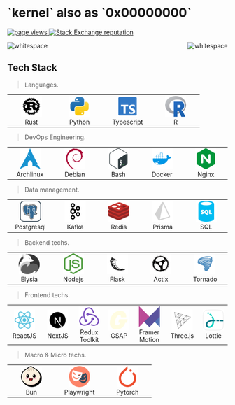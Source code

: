 <h1 align="left" id="macropower-title">`kernel` also as `0x00000000`</h1>
<p align="left">
  <a href="https://github.com/whitespace-v/whitespace-v">
    <img src="https://komarev.com/ghpvc/?username=whitespace-v" alt="page views" />
  </a>
  <a href="https://stackoverflow.com/users/19308608">
    <img alt="Stack Exchange reputation" src="https://img.shields.io/stackexchange/stackoverflow/r/19308608?color=orange&label=reputation&logo=stackoverflow">
  </a>
</p>

<a href="#macropower-title">
  <img src="https://github-readme-stats.vercel.app/api/top-langs/?username=whitespace-v&hide=javascript,html,css,scss&show_icons=true&theme=radical" alt="whitespace" align="left" />
</a>

<a href="#macropower-title">
  <img src="https://github-readme-stats.vercel.app/api?username=whitespace-v&show_icons=true&theme=radical" alt="whitespace" align="right" />
</a>

<br>

<h2 align="left" id="macropower-tech">Tech Stack</h2>

> Languages.

<table>
  <tr>
    <td align="center" width="96">
      <a href="#whitespace-v-tech">
        <img src="./img/langs/rust.svg" width="48" height="48" alt="Rust" />
      </a>
      <br>Rust
    </td>
    <td align="center" width="96">
      <a href="#whitespace-v-tech">
        <img src="./img/langs/python.svg" width="48" height="48" alt="Python" />
      </a>
      <br>Python
    </td>
    <td align="center" width="96">
      <a href="#whitespace-v-tech">
        <img src="./img/langs/typescript.svg" width="48" height="48" alt="Typescript" />
      </a>
      <br>Typescript
    </td>
    <td align="center" width="96">
      <a href="#whitespace-v-tech">
        <img src="./img/langs/r.svg" width="48" height="48" alt="R" />
      </a>
      <br>R
    </td>
  </tr>
</table>

> DevOps Engineering.

<table>
  <tr>
    <td align="center" width="96">
      <a href="#whitespace-v-tech">
        <img src="./img/devops/archlinux.svg" width="48" height="48" alt="Archlinux" />
      </a>
      <br>Archlinux
    </td>
    <td align="center" width="96">
      <a href="#whitespace-v-tech">
        <img src="./img/devops/debian.svg" width="48" height="48" alt="Debian" />
      </a>
      <br>Debian
    </td>
    <td align="center" width="96">
      <a href="#whitespace-v-tech">
        <img src="./img/devops/bash.svg" width="48" height="48" alt="Bash" />
      </a>
      <br>Bash
    </td>
    <td align="center" width="96">
      <a href="#whitespace-v-tech">
        <img src="./img/devops/docker.svg" width="48" height="48" alt="Docker" />
      </a>
      <br>Docker
    </td>
    <td align="center" width="96">
      <a href="#whitespace-v-tech">
        <img src="./img/devops/nginx.svg" width="48" height="48" alt="Nginx" />
      </a>
      <br>Nginx
    </td>
  </tr>
</table>

> Data management.

<table>
 <tr>
    <td align="center" width="96">
      <a href="#whitespace-v-tech">
        <img src="./img/data/postgresql.svg" width="48" height="48" alt="Postgresql" />
      </a>
      <br>Postgresql
    </td>
    <td align="center" width="96">
      <a href="#whitespace-v-tech">
        <img src="./img/data/kafka.svg" width="48" height="48" alt="Kafka" />
      </a>
      <br>Kafka
    </td>
    <td align="center" width="96">
      <a href="#whitespace-v-tech">
        <img src="./img/data/redis.svg" width="48" height="48" alt="Redis" />
      </a>
      <br>Redis
    </td>
    <td align="center" width="96">
      <a href="#whitespace-v-tech">
        <img src="./img/data/prisma.svg" width="48" height="48" alt="Prisma" />
      </a>
      <br>Prisma
    </td>
    <td align="center" width="96">
      <a href="#whitespace-v-tech">
        <img src="./img/data/sql.svg" width="48" height="48" alt="SQL" />
      </a>
      <br>SQL
    </td>
  </tr>
</table>

> Backend techs.

<table>
 <tr>
    <td align="center" width="96">
      <a href="#whitespace-v-tech">
        <img src="./img/back/elysia.svg" width="48" height="48" alt="Elysia" />
      </a>
      <br>Elysia
    </td>
    <td align="center" width="96">
      <a href="#whitespace-v-tech">
        <img src="./img/back/nodejs.svg" width="48" height="48" alt="Nodejs" />
      </a>
      <br>Nodejs
    </td>
    <td align="center" width="96">
      <a href="#whitespace-v-tech">
        <img src="./img/back/flask.svg" width="48" height="48" alt="Flask" />
      </a>
      <br>Flask
    </td>
    <td align="center" width="96">
      <a href="#whitespace-v-tech">
        <img src="./img/back/actix.svg" width="48" height="48" alt="Actix" />
      </a>
      <br>Actix
    </td>
    <td align="center" width="96">
      <a href="#whitespace-v-tech">
        <img src="./img/back/tornado.svg" width="48" height="48" alt="Tornado" />
      </a>
      <br>Tornado
    </td>
  </tr>
</table>

> Frontend techs.

<table>
 <tr>
    <td align="center" width="96">
      <a href="#whitespace-v-tech">
        <img src="./img/front/react.svg" width="48" height="48" alt="ReactJS" />
      </a>
      <br>ReactJS
    </td>
    <td align="center" width="96">
      <a href="#whitespace-v-tech">
        <img src="./img/front/nextjs.svg" width="48" height="48" alt="NextJS" />
      </a>
      <br>NextJS
    </td>
    <td align="center" width="96">
      <a href="#whitespace-v-tech">
        <img src="./img/front/redux.svg" width="48" height="48" alt="Redux Toolkit" />
      </a>
      <br>Redux Toolkit
    </td>
    <td align="center" width="96">
      <a href="#whitespace-v-tech">
        <img src="./img/front/gsap.svg" width="48" height="48" alt="GSAP" />
      </a>
      <br>GSAP
    </td>
    <td align="center" width="96">
      <a href="#whitespace-v-tech">
        <img src="./img/front/framerm.svg" width="48" height="48" alt="Framer Motion" />
      </a>
      <br>Framer Motion
    </td>
    <td align="center" width="96">
      <a href="#whitespace-v-tech">
        <img src="./img/front/threejs.svg" width="48" height="48" alt="Three js" />
      </a>
      <br>Three.js
    </td>
    <td align="center" width="96">
      <a href="#whitespace-v-tech">
        <img src="./img/front/lottie.svg" width="48" height="48" alt="Lottie" />
      </a>
      <br>Lottie
    </td>
  </tr>
</table>

> Macro & Micro techs.

<table>
 <tr>
    <td align="center" width="96">
      <a href="#whitespace-v-tech">
        <img src="./img/tech/bun.svg" width="48" height="48" alt="Bun" />
      </a>
      <br>Bun
    </td>
    <td align="center" width="96">
      <a href="#whitespace-v-tech">
        <img src="./img/tech/playwright.svg" width="48" height="48" alt="Playwright" />
      </a>
      <br>Playwright
    </td>
    <td align="center" width="96">
      <a href="#whitespace-v-tech">
        <img src="./img/tech/pytorch.svg" width="48" height="48" alt="Pytorch" />
      </a>
      <br>Pytorch
    </td>
  </tr>
</table>


